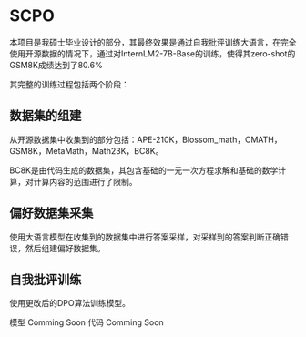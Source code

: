 # SCPO

本项目是我硕士毕业设计的部分，其最终效果是通过自我批评训练大语言，在完全使用开源数据的情况下，通过对InternLM2-7B-Base的训练，使得其zero-shot的GSM8K成绩达到了80.6%

其完整的训练过程包括两个阶段：

## 数据集的组建

从开源数据集中收集到的部分包括：APE-210K，Blossom_math，CMATH，GSM8K，MetaMath，Math23K，BC8K。

BC8K是由代码生成的数据集，其包含基础的一元一次方程求解和基础的数学计算，对计算内容的范围进行了限制。

## 偏好数据集采集

使用大语言模型在收集到的数据集中进行答案采样，对采样到的答案判断正确错误，然后组建偏好数据集。


## 自我批评训练


使用更改后的DPO算法训练模型。



模型 Comming Soon
代码 Comming Soon